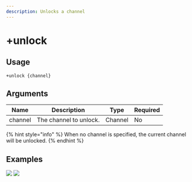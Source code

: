 ```yaml
---
description: Unlocks a channel
---
```


# +unlock

## Usage

```
+unlock {channel}
```

## Arguments

| Name    | Description            | Type    | Required |
| ------- | ---------------------- | ------- | -------- |
| channel | The channel to unlock. | Channel | No       |

{% hint style="info" %}
When no channel is specified, the current channel will be unlocked.
{% endhint %}

## Examples

![](https://tawk.link/60e18ecd649e0a0a5cca7167/kb/attachments/p6NocdM3Ew.jpg) ![](https://tawk.link/60e18ecd649e0a0a5cca7167/kb/attachments/nisiFcAsZZ.jpg)
